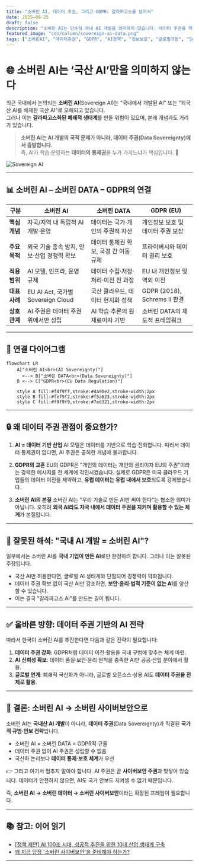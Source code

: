 ```yaml
---
title: "소버린 AI, 데이터 주권, 그리고 GDPR: 갈라파고스를 넘어서"
date: 2025-08-25
draft: false
description: "소버린 AI는 단순히 국내 AI 개발을 의미하지 않습니다. 데이터 주권을 핵심으로 하는 글로벌 규범, 특히 GDPR과 맞닿아 있으며, AI 주권은 곧 데이터 주권 위에서만 성립할 수 있습니다. 본 글은 소버린 AI 논의를 올바른 관점에서 정리합니다."
featured_image: "cdn/column/sovereign-ai-data.png"
tags: ["소버린AI", "데이터주권", "GDPR", "AI정책", "정보보호", "글로벌규범", "Sovereign"]
---
```


# 🌐 소버린 AI는 ‘국산 AI’만을 의미하지 않는다

최근 국내에서 논의되는 **소버린 AI**(Sovereign AI)는 "국내에서 개발된 AI" 또는 "외국산 AI를 배제한 국산 AI"로 오해되고 있습니다.  
그러나 이는 **갈라파고스화된 폐쇄적 생태계**를 만들 위험이 있으며, 본래 개념과도 거리가 있습니다.  

> **소버린 AI는 AI 개발의 국적 문제가 아니라, 데이터 주권(Data Sovereignty)에서 출발합니다.**  
> 즉, AI가 학습·운영하는 **데이터의 통제권**을 누가 가지느냐가 핵심입니다. 🔑

<!--more-->

![Sovereign AI](https://blog.plura.io/cdn/column/sovereign-ai-data.png)

---

## 📊 소버린 AI – 소버린 DATA – GDPR의 연결

| 구분 | **소버린 AI** | **소버린 DATA** | **GDPR (EU)** |
|------|---------------|------------------|----------------|
| **핵심 개념** | 자국/지역 내 독립적 AI 개발·운영 | 데이터는 국가·개인의 주권적 자산 | 개인정보 보호 및 데이터 주권 보장 |
| **주요 목적** | 외국 기술 종속 방지, 안보·산업 경쟁력 확보 | 데이터 통제권 확보, 국경 간 이동 규제 | 프라이버시와 데이터 권리 보호 |
| **적용 범위** | AI 모델, 인프라, 운영 규제 | 데이터 수집·저장·처리·이전 전 과정 | EU 내 개인정보 및 역외 이전 |
| **대표 사례** | EU AI Act, 국가별 Sovereign Cloud | 국산 클라우드, 데이터 현지화 정책 | GDPR (2018), Schrems II 판결 |
| **상호 관계** | AI 주권은 데이터 주권 위에서만 성립 | AI 학습·추론의 원재료이자 기반 | 소버린 DATA의 제도적 프레임워크 |

---

## 🔄 연결 다이어그램

```mermaid
flowchart LR
    A["소버린 AI<br>(AI Sovereignty)"] 
      <--> B["소버린 DATA<br>(Data Sovereignty)"]
    B <--> C["GDPR<br>(EU Data Regulation)"]

    style A fill:#f4f9ff,stroke:#4a90e2,stroke-width:2px
    style B fill:#fef9f2,stroke:#f5a623,stroke-width:2px
    style C fill:#f9f9f9,stroke:#7ed321,stroke-width:2px
````

---

## 🔒 왜 데이터 주권 관점이 중요한가?

1. **AI = 데이터 기반 산업**
   AI 모델은 데이터를 기반으로 학습·진화합니다. 따라서 데이터 통제권이 없다면, AI 주권은 공허한 개념에 불과합니다.

2. **GDPR의 교훈**
   EU의 GDPR은 "개인의 데이터는 개인의 권리이자 EU의 주권"이라는 강력한 메시지를 전 세계에 각인시켰습니다. 실제로 GDPR은 미국 클라우드 기업들의 데이터 이전을 제약하고, **유럽 데이터는 유럽 내에서 보호**되도록 강제했습니다.

3. **소버린 AI의 본질**
   소버린 AI는 "우리 기술로 만든 AI만 써야 한다"는 협소한 의미가 아닙니다. 오히려 **외국 AI라도 자국 내에서 데이터 주권을 지키며 활용할 수 있는 체계**가 본질입니다.

---

## 🚫 잘못된 해석: "국내 AI 개발 = 소버린 AI"?

일부에서는 소버린 AI를 **국내 기업이 만든 AI**로만 한정하려 합니다. 그러나 이는 잘못된 주장입니다.

* 국산 AI만 허용한다면, 글로벌 AI 생태계와 단절되어 경쟁력이 약화됩니다.
* 데이터 주권 확보 없이 국산 AI만 강조하면, **보안·윤리·법적 기준이 없는 AI**를 양산할 수 있습니다.
* 이는 결국 "갈라파고스 AI"를 만드는 길이 됩니다.

---

## ✅ 올바른 방향: 데이터 주권 기반의 AI 전략

따라서 한국이 소버린 AI를 추진한다면 다음과 같은 전략이 필요합니다:

1. **데이터 주권 강화**: GDPR처럼 데이터 이전·활용을 국내 규범에 맞추는 체계 마련.
2. **AI 신뢰성 확보**: 데이터 품질·보안·윤리 원칙을 충족한 AI만 공공·산업 분야에서 활용.
3. **글로벌 연계**: 폐쇄적 국산화가 아니라, 글로벌 오픈소스·상용 AI도 **데이터 주권을 전제로 활용**.

---

## 🧩 결론: 소버린 AI → 소버린 사이버보안으로

소버린 AI는 **국내산 AI 개발**이 아니라,
**데이터 주권**(Data Sovereignty)과 직결된 **국가적 규범·안보 전략**입니다.

* 소버린 AI = 소버린 DATA = GDPR적 규율
* 데이터 주권 없이 AI 주권은 성립할 수 없음
* 국산화 논리보다 **데이터 통제·보호 체계**가 우선

👉 그리고 여기서 멈추지 말아야 합니다.
AI 주권은 곧 **사이버보안 주권**과 맞닿아 있습니다.
데이터가 안전하지 않으면, AI도 국가 안보도 지켜낼 수 없기 때문입니다.

즉, **소버린 AI → 소버린 데이터 → 소버린 사이버보안**이라는 확장된 프레임이 필요합니다.

---

## 📚 참고: 이어 읽기

* [[정책 제안] AI 100조 시대, 성공적 추진을 위한 10대 산업 생태계 구축](https://blog.plura.io/ko/column/policy-proposal-ai/)
* [왜 지금 당장 '소버린 사이버보안'을 준비해야 하는가?](https://blog.plura.io/ko/column/sovereign-cybersecurity/)

---
